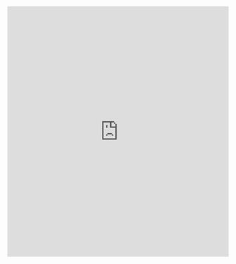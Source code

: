 <p><iframe allowfullscreen width="100%" height="569" class="google-slides-iframe" frameborder="0" scrolling="no" src="https://docs.google.com/presentation/d/e/2PACX-1vQ5GhldERVk60oxbkXKjjPcgpES90EtWVL2E91563nL6igu32wMqYWvhF7LX88PQuegB1m2GWzGmYcZ/embed?start=false&amp;loop=false&amp;delayms=3000"></iframe></p>